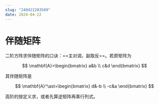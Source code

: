 ```yaml
---
slug: "240422203509"
date: 2024-04-22
---
```


# 伴随矩阵

二阶方阵求伴随矩阵的口诀：==主对调，副取反==。若原矩阵为

$$
\mathbf{A}=\begin{bmatrix}
  a&b \\
  c&d
\end{bmatrix}
$$

其伴随矩阵是

$$
\mathbf{A}^\ast=\begin{bmatrix}
  d&-b \\
  -c&a
\end{bmatrix}
$$

高阶的按定义求，或者先算逆矩阵再乘行列式。